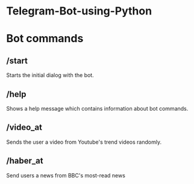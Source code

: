 # Telegram-Bot-using-Python

# Bot commands
## /start

Starts the initial dialog with the bot.

## /help

Shows a help message which contains information about bot commands.

## /video_at

Sends the user a video from Youtube's trend videos randomly.

## /haber_at

Send users a news from BBC's most-read news
